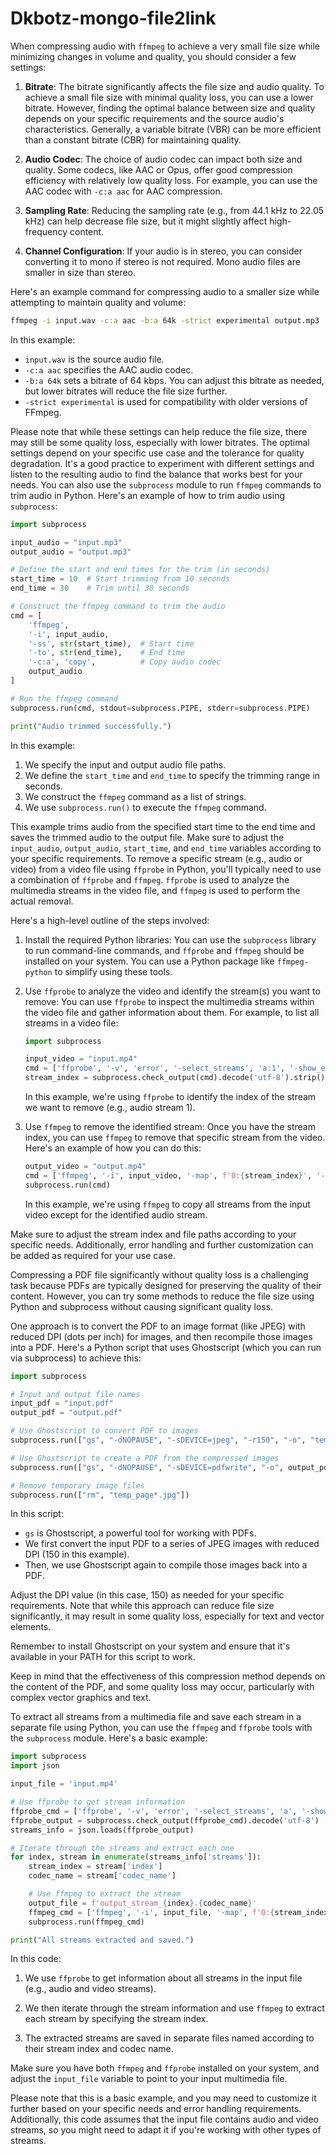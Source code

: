 # Dkbotz-mongo-file2link
When compressing audio with `ffmpeg` to achieve a very small file size while minimizing changes in volume and quality, you should consider a few settings:

1. **Bitrate**: The bitrate significantly affects the file size and audio quality. To achieve a small file size with minimal quality loss, you can use a lower bitrate. However, finding the optimal balance between size and quality depends on your specific requirements and the source audio's characteristics. Generally, a variable bitrate (VBR) can be more efficient than a constant bitrate (CBR) for maintaining quality.

2. **Audio Codec**: The choice of audio codec can impact both size and quality. Some codecs, like AAC or Opus, offer good compression efficiency with relatively low quality loss. For example, you can use the AAC codec with `-c:a aac` for AAC compression.

3. **Sampling Rate**: Reducing the sampling rate (e.g., from 44.1 kHz to 22.05 kHz) can help decrease file size, but it might slightly affect high-frequency content.

4. **Channel Configuration**: If your audio is in stereo, you can consider converting it to mono if stereo is not required. Mono audio files are smaller in size than stereo.

Here's an example command for compressing audio to a smaller size while attempting to maintain quality and volume:

```bash
ffmpeg -i input.wav -c:a aac -b:a 64k -strict experimental output.mp3
```

In this example:

- `input.wav` is the source audio file.
- `-c:a aac` specifies the AAC audio codec.
- `-b:a 64k` sets a bitrate of 64 kbps. You can adjust this bitrate as needed, but lower bitrates will reduce the file size further.
- `-strict experimental` is used for compatibility with older versions of FFmpeg.

Please note that while these settings can help reduce the file size, there may still be some quality loss, especially with lower bitrates. The optimal settings depend on your specific use case and the tolerance for quality degradation. It's a good practice to experiment with different settings and listen to the resulting audio to find the balance that works best for your needs.
You can also use the `subprocess` module to run `ffmpeg` commands to trim audio in Python. Here's an example of how to trim audio using `subprocess`:

```python
import subprocess

input_audio = "input.mp3"
output_audio = "output.mp3"

# Define the start and end times for the trim (in seconds)
start_time = 10  # Start trimming from 10 seconds
end_time = 30    # Trim until 30 seconds

# Construct the ffmpeg command to trim the audio
cmd = [
    'ffmpeg',
    '-i', input_audio,
    '-ss', str(start_time),  # Start time
    '-to', str(end_time),    # End time
    '-c:a', 'copy',          # Copy audio codec
    output_audio
]

# Run the ffmpeg command
subprocess.run(cmd, stdout=subprocess.PIPE, stderr=subprocess.PIPE)

print("Audio trimmed successfully.")
```

In this example:

1. We specify the input and output audio file paths.
2. We define the `start_time` and `end_time` to specify the trimming range in seconds.
3. We construct the `ffmpeg` command as a list of strings.
4. We use `subprocess.run()` to execute the `ffmpeg` command.

This example trims audio from the specified start time to the end time and saves the trimmed audio to the output file. Make sure to adjust the `input_audio`, `output_audio`, `start_time`, and `end_time` variables according to your specific requirements.
To remove a specific stream (e.g., audio or video) from a video file using `ffprobe` in Python, you'll typically need to use a combination of `ffprobe` and `ffmpeg`. `ffprobe` is used to analyze the multimedia streams in the video file, and `ffmpeg` is used to perform the actual removal.

Here's a high-level outline of the steps involved:

1. Install the required Python libraries:
   You can use the `subprocess` library to run command-line commands, and `ffprobe` and `ffmpeg` should be installed on your system. You can use a Python package like `ffmpeg-python` to simplify using these tools.

2. Use `ffprobe` to analyze the video and identify the stream(s) you want to remove:
   You can use `ffprobe` to inspect the multimedia streams within the video file and gather information about them. For example, to list all streams in a video file:

   ```python
   import subprocess

   input_video = "input.mp4"
   cmd = ['ffprobe', '-v', 'error', '-select_streams', 'a:1', '-show_entries', 'stream=index', '-of', 'csv=p=0', input_video]
   stream_index = subprocess.check_output(cmd).decode('utf-8').strip()
   ```

   In this example, we're using `ffprobe` to identify the index of the stream we want to remove (e.g., audio stream 1).

3. Use `ffmpeg` to remove the identified stream:
   Once you have the stream index, you can use `ffmpeg` to remove that specific stream from the video. Here's an example of how you can do this:

   ```python
   output_video = "output.mp4"
   cmd = ['ffmpeg', '-i', input_video, '-map', f'0:{stream_index}', '-c', 'copy', '-map', '-0:a?', output_video]
   subprocess.run(cmd)
   ```

   In this example, we're using `ffmpeg` to copy all streams from the input video except for the identified audio stream.

Make sure to adjust the stream index and file paths according to your specific needs. Additionally, error handling and further customization can be added as required for your use case.

Compressing a PDF file significantly without quality loss is a challenging task because PDFs are typically designed for preserving the quality of their content. However, you can try some methods to reduce the file size using Python and subprocess without causing significant quality loss.

One approach is to convert the PDF to an image format (like JPEG) with reduced DPI (dots per inch) for images, and then recompile those images into a PDF. Here's a Python script that uses Ghostscript (which you can run via subprocess) to achieve this:

```python
import subprocess

# Input and output file names
input_pdf = "input.pdf"
output_pdf = "output.pdf"

# Use Ghostscript to convert PDF to images
subprocess.run(["gs", "-dNOPAUSE", "-sDEVICE=jpeg", "-r150", "-o", "temp_page%d.jpg", input_pdf])

# Use Ghostscript to create a PDF from the compressed images
subprocess.run(["gs", "-dNOPAUSE", "-sDEVICE=pdfwrite", "-o", output_pdf, "temp_page*.jpg"])

# Remove temporary image files
subprocess.run(["rm", "temp_page*.jpg"])
```

In this script:

- `gs` is Ghostscript, a powerful tool for working with PDFs.
- We first convert the input PDF to a series of JPEG images with reduced DPI (150 in this example).
- Then, we use Ghostscript again to compile those images back into a PDF.

Adjust the DPI value (in this case, 150) as needed for your specific requirements. Note that while this approach can reduce file size significantly, it may result in some quality loss, especially for text and vector elements.

Remember to install Ghostscript on your system and ensure that it's available in your PATH for this script to work.

Keep in mind that the effectiveness of this compression method depends on the content of the PDF, and some quality loss may occur, particularly with complex vector graphics and text.


To extract all streams from a multimedia file and save each stream in a separate file using Python, you can use the `ffmpeg` and `ffprobe` tools with the `subprocess` module. Here's a basic example:

```python
import subprocess
import json

input_file = 'input.mp4'

# Use ffprobe to get stream information
ffprobe_cmd = ['ffprobe', '-v', 'error', '-select_streams', 'a', '-show_entries', 'stream=codec_name', '-of', 'json', input_file]
ffprobe_output = subprocess.check_output(ffprobe_cmd).decode('utf-8')
streams_info = json.loads(ffprobe_output)

# Iterate through the streams and extract each one
for index, stream in enumerate(streams_info['streams']):
    stream_index = stream['index']
    codec_name = stream['codec_name']

    # Use ffmpeg to extract the stream
    output_file = f'output_stream_{index}.{codec_name}'
    ffmpeg_cmd = ['ffmpeg', '-i', input_file, '-map', f'0:{stream_index}', output_file]
    subprocess.run(ffmpeg_cmd)

print("All streams extracted and saved.")
```

In this code:

1. We use `ffprobe` to get information about all streams in the input file (e.g., audio and video streams).

2. We then iterate through the stream information and use `ffmpeg` to extract each stream by specifying the stream index.

3. The extracted streams are saved in separate files named according to their stream index and codec name.

Make sure you have both `ffmpeg` and `ffprobe` installed on your system, and adjust the `input_file` variable to point to your input multimedia file.

Please note that this is a basic example, and you may need to customize it further based on your specific needs and error handling requirements. Additionally, this code assumes that the input file contains audio and video streams, so you might need to adapt it if you're working with other types of streams.
